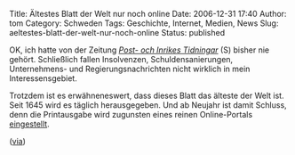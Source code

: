 Title: Ältestes Blatt der Welt nur noch online
Date: 2006-12-31 17:40
Author: tom
Category: Schweden
Tags: Geschichte, Internet, Medien, News
Slug: aeltestes-blatt-der-welt-nur-noch-online
Status: published

OK, ich hatte von der Zeitung [*Post- och Inrikes
Tidningar*](http://www.poit.org/) (S) bisher nie gehört. Schließlich
fallen Insolvenzen, Schuldensanierungen, Unternehmens- und
Regierungsnachrichten nicht wirklich in mein Interessensgebiet.

Trotzdem ist es erwähneneswert, dass dieses Blatt das älteste der Welt
ist. Seit 1645 wird es täglich herausgegeben. Und ab Neujahr ist damit
Schluss, denn die Printausgabe wird zugunsten eines reinen
Online-Portals
[eingestellt](http://www.ftd.de/technik/medien_internet/145791.html).

([via](http://tub.de1.cc/?p=1360))

